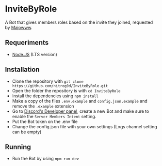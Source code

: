 # InviteByRole

A Bot that gives members roles based on the invite they joined, requested by [Majowww](https://www.twitch.tv/majowww).

## Requeriments
* [Node.JS](https://nodejs.org/en/download/) (LTS version)

## Installation
* Clone the repository with `git clone https://github.com/nitrog0d/InviteByRole.git`
* Open the folder the repository is with `cd InviteByRole`
* Install the dependencies using `npm install`
* Make a copy of the files `.env.example` and `config.json.example` and remove the `.example` extension
* Go to [Discord's Developer panel](https://discord.com/developers/applications), create a new Bot and make sure to enable the `Server Members Intent` setting.
* Put the Bot token on the .env file
* Change the config.json file with your own settings (Logs channel setting can be empty)

## Running
* Run the Bot by using `npm run dev`
